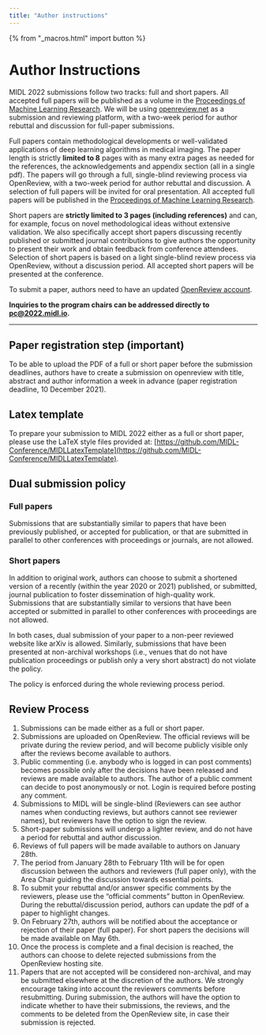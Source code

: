 ```yaml
---
title: "Author instructions"
---
```


{% from "_macros.html" import button %}


<!-- # Author instructions

Since the program of this years MIDL might appear quite differently from what you expect, there is a [video](https://youtu.be/pz86G_rgstM) explaining how you will present your work and what you have to prepare for it!

## Presentation guidelines

**Full paper ("long oral")** 

* 10-13 minute presentation video
* and **landscape** PDF slide(s) that serve as virtual poster.
* Prepare a brief **(max 3 minutes) oral introduction** of yourself and your work to give live
 before the panel discussion starts
* By **default your poster slides** will be shown during your live introduction. If you prefer a different set of slides, please upload them to our cloud with file ending intro.pdf. There is also the option to share your screen.

**Full or Short paper ("short oral")**

* 4-6 minute presentation video,
* and **1-3 landscape** PDF slide(s) that serve as virtual poster.
* Prepare a brief **(max 90 sec) oral introduction** of yourself and your work to give live
 before the panel discussion starts
* By **default the first page of your poster slides** will be shown during your live introduction. If you prefer a different slide, please upload them to our cloud with file ending intro.pdf


No teasers are required this year.

Try to keep it lively and avoid cramming in too many details, there will be time for discussion in the live sessions. Refer to the paper for numerical results and implementation detail and aim to convey the gist of the method you propose or application you want to solve.

While voice only over slides will be OK, it will be great to also have the presenter face embedded within the slides in the video. While we are unable to provide individualized technical support to help you create these videos, we will provide some examples/templates on how to record videos on this page. The recording has to meet the following requirements:

* 16/9 aspect ratio, resolution at least 1440x720p
* Saved in .mp4 format, Audio channel in mono or stereo (no 5.1 or any creative codec)
* Less than 100 MByte (short oral) or 200 MByte (long oral)
* Slides (1-3) of your poster should be in .pdf

Please adhere to the above duration and format requirements, otherwise the form of the presentation is up to you. However, please make sure the video includes the title of the paper, the authors’ names and affiliations, and a mention to MIDL 2021.

## Virtual conference 

We believe that one of the most important aspects of conferences and particularly of MIDL is to get in touch and discuss recent methods and results.
Hence we want to put a focus on discussions and interaction between all participants and the authors of the 123 accepted papers. 

Given that this is an international conference and that we will have participants from many different time zones, we will have a 'prime-time' stretching for six hours that should give almost everybody an opportunity to join us. To make the best use of this time slot, we will focus on keynotes and joint discussions. Each of the three MIDL conference days will have: 

* one keynote,
* two long oral discussion sessions (18 selected full papers in total, single track),
* two short oral discussion sessions (further 42 full papers and 63 short papers in total, in dual track), and
* two poster sessions (one slot for each paper, full and short on the same days).

In addition, we ask all authors to prepare video presentations, which will be shown *twice* in two sessions before the 'prime time'. Participants are invited to attend either of these two separate videos viewing sessions in their respective time zones, or to view the videos individually. Your questions will be collected for the later discussions.
During 'prime time', we will all meet live and discuss with the authors. Authors will briefly introduce their work and answer live questions (in panelist groups of three) as well as points brought up during the video viewing. To further foster interaction, there will be the possibility for individual personal interactions with other participants via GatherTown. All presenting authors are asked to be available in GatherTown with a few PDF slides at hand to discuss your work in more detail.

### Video recording tips 
To ensure everything looks nice, we would like you to use OBS Studio (see [OBS Project](https://obsproject.com/)) for preparing your video. We have prepared two template background images you can use for positioning your presentation and speaker view, for 4:3 and 16:9 presentations. You can download them here:

* [4:3 background template](/images/MIDL-OBS-4by3.png)
* [16:9 background template](/images/MIDL-OBS-16by9.png)

To facilitate using OBS, there is a short [video tutorial](https://www.youtube.com/watch?v=hDHmP17T61I) available. Further, we'll hold two support sessions (please refer to the email you received - if you can't find it, email us!).

### Group Discussion Sessions 
Long and short oral discussions are in groups of 3 papers. Authors will give a brief introduction of themselves and their work. Subsequently, a moderated panel discussion will take live questions and also answer questions taken during the viewing sessions.

### Poster Sessions (for Individual Discussion)
Twice during prime time you will be able to connect to authors via GatherTown to discuss all the questions still open after the group discussions. You can walk around with your avatar and do casual live video/audio chats with people at their virtual posters. A poster can be a single-page PDF or a few slides (**1-3  slides landscape**) and be visible to attendees throughout the conference. **Please note that the first slide will serve as preview in Gather.Town.** Discussions can be either individual (one-to-one) or with a group of people that dynamically gathers around the poster (just as in real live conferences).

### Study group sessions
Study groups consisting of PhD students and a mentor meet before ‘prime time’ to warm-up for the discussions and to collect further questions. **Sign up to participate at** [Google Form](https://forms.gle/CNPTBZQ4fzWuFKY6A)

### Video Viewing Sessions 
Grab a coffee/drink sit back in your armchair and watch a series of pre-recorded talks of long orals short orals in the viewing session that fits your time zone: the night before each day (for the Americas) and morning before prime-time on the day (for Europe, Africa, Asia and Oceania). Authors do not have to be present, but we will take questions in the chat that can be answered in the live sessions later. All videos will also be available for **registered** attendees beforehand, i.e., you can watch the videos any time.

### Keynote sessions
Each day we will have a live keynote with subsequent live questions. So be there!

A detailed schedule can be found at [MIDL 2021 Program](https://2021.midl.io/program.html)

Paper submission and reviewing has closed the proceedings are in preparation. The information below are only for reference. -->
# Author Instructions
MIDL 2022 submissions follow two tracks: full and short papers. All accepted full papers will be published as a volume in the [Proceedings of Machine Learning Research](http://proceedings.mlr.press/). We will be using [openreview.net](https://openreview.net) as a submission and reviewing platform, with a two-week period for author rebuttal and discussion for full-paper submissions.


Full papers contain methodological developments or well-validated applications of deep learning algorithms in medical imaging. The paper length is strictly **limited to 8** pages with as many extra pages as needed for the references, the acknowledgements and appendix section (all in a single pdf). The papers will go through a full, single-blind reviewing process via OpenReview, with a two-week period for author rebuttal and discussion. A selection of full papers will be invited for oral presentation. All accepted full papers will be published in the [Proceedings of Machine Learning Research](http://proceedings.mlr.press/).

Short papers are **strictly limited to 3 pages (including references)** and can, for example, focus on novel methodological ideas without extensive validation. We also specifically accept short papers discussing recently published or submitted journal contributions to give authors the opportunity to present their work and obtain feedback from conference attendees. Selection of short papers is based on a light single-blind review process via OpenReview, without a discussion period. All accepted short papers will be presented at the conference.

To submit a paper, authors need to have an updated [OpenReview account](http://openreview.net/profile). 

<!-- {{ button("OpenReview conference website", "https://openreview.net/group?id=MIDL.io/2022/Conference") }} -->

<!-- After the registration period is over the Submission button will be inactive. To upload your pdf, select your paper and press “Revision”. -->

**Inquiries to the program chairs can be addressed directly to [pc@2022.midl.io](mailto:pc@2022.midl.io).**

--- 
<!-- ## Full papers

Full papers contain well-validated applications or methodological contributions of deep learning algorithms in medical imaging. The paper length is strictly limited to 8 pages with as many pages as needed for the references and appendix section (all in a single pdf). Full papers will go through a **single-blind** peer-reviewing process via OpenReview, with a two-week period for author rebuttal and discussion. All accepted papers will be presented as posters with a selection of these papers will also be invited for oral presentation.

[% .deadlines %]
* **Full-paper registration deadline** TBA, [UTC -12](https://www.timeanddate.com/time/map/) ([AoE](https://en.wikipedia.org/wiki/Anywhere_on_Earth) timezone)
* **Full-paper submission deadline** TBA, [UTC -12](https://www.timeanddate.com/time/map/) ([AoE](https://en.wikipedia.org/wiki/Anywhere_on_Earth) timezone)
* **Full-paper registration open** TBA, [UTC -12](https://www.timeanddate.com/time/map/) ([AoE](https://en.wikipedia.org/wiki/Anywhere_on_Earth) timezone)
* **Reviews made available to authors and rebuttal period** TBA
* **Author/reviewers open discussion period** TBA
* **Full-paper decisions released to authors** TBA
[% / %]


## Short papers

Short papers are up to 3 pages and can, for example, focus on preliminary novel methodological ideas without extensive validation. We also specifically accept short papers of recently published or submitted journal contributions to give authors the opportunity to present their work and obtain feedback from the community. Selection of short papers is based on a light **single-blind** review process via OpenReview, without a rebuttal/discussion period. All accepted abstracts will be presented as posters at the conference.


[% .deadlines %]
* **Short-paper registration deadline** TBA [UTC -12](https://www.timeanddate.com/time/map/) ([AoE](https://en.wikipedia.org/wiki/Anywhere_on_Earth) timezone)
* **Short-paper submission deadline** TBA [UTC -12](https://www.timeanddate.com/time/map/) ([AoE](https://en.wikipedia.org/wiki/Anywhere_on_Earth) timezone)
* **Short-paper registration open** TBA [UTC -12](https://www.timeanddate.com/time/map/) ([AoE](https://en.wikipedia.org/wiki/Anywhere_on_Earth) timezone)
* **Short-paper decisions released to authors** TBA
[% / %] -->

## Paper registration step (important)

To be able to upload the PDF of a full or short paper before the submission deadlines, authors have to create a submission on openreview with title, abstract and author information a week in advance (paper registration deadline, 10 December 2021).


## Latex template

To prepare your submission to MIDL 2022 either as a full or short paper, please use the LaTeX style files provided at:
[https://github.com/MIDL-Conference/MIDLLatexTemplate](https://github.com/MIDL-Conference/MIDLLatexTemplate).

<!-- **Make sure that the submitted PDF is anonymous**. Only the final, accepted version should have author names. -->


## Dual submission policy
### Full papers

Submissions that are substantially similar to papers that have been previously published, or accepted for publication, or that are submitted in parallel to other conferences with proceedings or journals, are not allowed.

### Short papers

In addition to original work, authors can choose to submit a shortened version of a recently (within the year 2020 or 2021) published, or submitted, journal publication to foster dissemination of high-quality work. Submissions that are substantially similar to versions that have been accepted or submitted in parallel to other conferences with proceedings are not allowed.

In both cases, dual submission of your paper to a non-peer reviewed website like arXiv is allowed. Similarly, submissions that have been presented at non-archival workshops (i.e., venues that do not have publication proceedings or publish only a very short abstract) do not violate the policy.

The policy is enforced during the whole reviewing process period.


<!-- ## Withdrawing policy and rejected papers
Authors have the right to withdraw papers from consideration at any time until the paper submission deadline.
After the submission deadline and during the paper review/rebuttal/discussion process, it will not be possible to withdraw a paper.
After the decisions are announced, it will be possible for authors to withdraw a rejected paper.
If an author withdraws the paper, it will be deleted from the OpenReview hosting site. -->


## Review Process
1. Submissions can be made either as a full or short paper.
1. Submissions are uploaded on OpenReview. The official reviews will be private during the review period, and will become publicly visible only after the reviews become available to authors.
1. Public commenting (i.e. anybody who is logged in can post comments) becomes possible only after the decisions have been released and reviews are made available to authors. The author of a public comment can decide to post anonymously or not. Login is required before posting any comment.
1. Submissions to MIDL will be single-blind (Reviewers can see author names when conducting reviews, but authors cannot see reviewer names), but reviewers have the option to sign the review.
1. Short-paper submissions will undergo a lighter review, and do not have a period for rebuttal and author discussion.
1. Reviews of full papers will be made available to authors on January 28th.
1. The period from January 28th to February 11th will be for open discussion between the authors and reviewers (full paper only), with the Area Chair guiding the discussion towards essential points.
1. To submit your rebuttal and/or answer specific comments by the reviewers, please use the “official comments” button in OpenReview. During the rebuttal/discussion period, authors can update the pdf of a paper to highlight changes.
1. On February 27th, authors will be notified about the acceptance or rejection of their paper (full paper). For short papers the decisions will be made available on May 6th.
1. Once the process is complete and a final decision is reached, the authors can choose to delete rejected submissions from the OpenReview hosting site.
1. Papers that are not accepted will be considered non-archival, and may be submitted elsewhere at the discretion of the authors. We strongly encourage taking into account the reviewers comments before resubmitting. During submission, the authors will have the option to indicate whether to have their submissions, the reviews, and the comments to be deleted from the OpenReview site, in case their submission is rejected.

